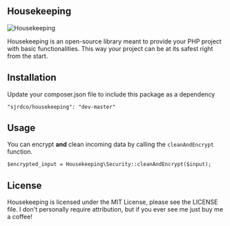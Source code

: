 ## Housekeeping

![Housekeeping](http://sjrd.co/wp-content/uploads/2015/09/rondehoeken.png)

Housekeeping is an open-source library meant to provide your PHP project with basic functionalities. This way your project can be at its safest right from the start.

## Installation

Update your composer.json file to include this package as a dependency

    "sjrdco/housekeeping": "dev-master"

## Usage

You can encrypt **and** clean incoming data by calling the `cleanAndEncrypt` function.

    $encrypted_input = Housekeeping\Security::cleanAndEncrypt($input);

## License

Housekeeping is licensed under the MIT License, please see the LICENSE file. I don't personally require attribution, but if you ever see me just buy me a coffee!